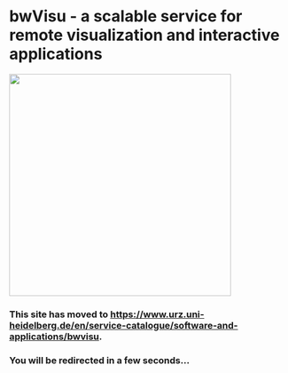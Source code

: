 <!DOCTYPE html>
<html>
  <head>
    <title>Redirecting...</title>
    <link rel="canonical" href="https://theorangeone.net" />
    <meta charset="utf-8" />
    <meta http-equiv="refresh" content="8; url=https://www.urz.uni-heidelberg.de/en/service-catalogue/software-and-applications/bwvisu" />
  </head>
  <body>
    <h1>bwVisu - a scalable service for remote visualization and interactive applications</h1>
    <img src="https://github.com/bwvisu/docs/raw/master/img/bwvisu2.png" alt="" width="400"/>
    <h3>
      This site has moved to <a href="https://www.urz.uni-heidelberg.de/en/service-catalogue/software-and-applications/bwvisu">https://www.urz.uni-heidelberg.de/en/service-catalogue/software-and-applications/bwvisu</a>.
    </h3>
    <h3>
      You will be redirected in a few seconds...
    </h3>
  </body>
</html>
  <!--
 <link rel="canonical" href="https://theorangeone.net" />
 <meta http-equiv="refresh" content="#;url=https://www.urz.uni-heidelberg.de/en/service-catalogue/software-and-applications/bwvisu" />

# bwVisu - a scalable service for remote visualization and interactive applications

## This site has moved to [https://www.urz.uni-heidelberg.de/en/service-catalogue/software-and-applications/bwvisu](https://www.urz.uni-heidelberg.de/en/service-catalogue/software-and-applications/bwvisu).
   You will be redirected in 3 seconds...

<img src="https://github.com/bwvisu/docs/raw/master/img/bwvisu2.png" alt="" width="400"/>

-->
